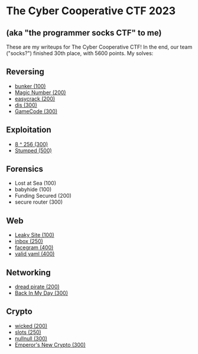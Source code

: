 
# The Cyber Cooperative CTF 2023

## (aka "the programmer socks CTF" to me)

These are my writeups for The Cyber Cooperative CTF! In the end, our team ("socks?") finished 30th place, with 5600 points. My solves:

## Reversing

- [bunker (100)](rev/bunker.md)
- [Magic Number (200)](rev/magicnumber.md)
- [easycrack (200)](rev/easycrack.md)
- [dis (300)](rev/dis.md)
- [GameCode (300)](rev/gamecode.md)

## Exploitation

- [8 ^ 256 (300)](pwn/canary.md)
- [Stumped (500)](pwn/stumped.md)

## Forensics

- Lost at Sea (100)
- babyhide (100)
- Funding Secured (200)
- secure router (300)

## Web

- [Leaky Site (100)](web/leakysite.md)
- [inbox (250)](web/inbox.md)
- [facegram (400)](web/facegram.md)
- [valid yaml (400)](web/validyaml.md)

## Networking

- [dread pirate (200)](networking/dreadpirate.md)
- [Back In My Day (300)](networking/backinmyday.md)

## Crypto

- [wicked (200)](crypto/wicked.md)
- [slots (250)](crypto/slots.md)
- [nullnull (300)](crypto/nullnull.md)
- [Emperor's New Crypto (300)](crypto/emperorsnewcrypto.md)

